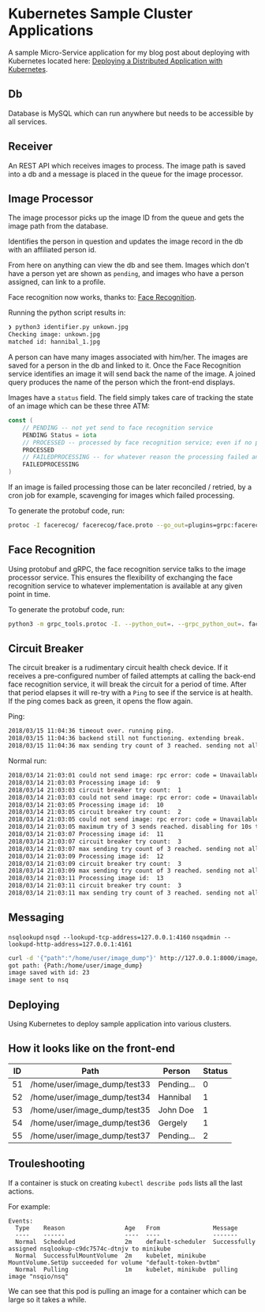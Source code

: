 # Kubernetes Sample Cluster Applications

A sample Micro-Service application for my blog post about deploying with Kubernetes located here: [Deploying a Distributed Application with Kubernetes](https://skarlso.github.io/2018/03/15/kubernetes-distributed-application/).

## Db

Database is MySQL which can run anywhere but needs to be accessible by all services.

## Receiver

An REST API which receives images to process. The image path is saved into a db and a message is placed in the queue for the image processor.

## Image Processor

The image processor picks up the image ID from the queue and gets the image path from the database.

Identifies the person in question and updates the image record in the db with an affiliated person id.

From here on anything can view the db and see them. Images which don't have a person yet are shown as `pending`, and images who have a person assigned, can link to a profile.

Face recognition now works, thanks to: [Face Recognition](https://github.com/ageitgey/face_recognition).

Running the python script results in:

```bash
❯ python3 identifier.py unkown.jpg
Checking image: unkown.jpg
matched id: hannibal_1.jpg
```

A person can have many images associated with him/her. The images are saved for a person in the db and linked to it.
Once the Face Recognition service identifies an image it will send back the name of the image. A joined query produces the name of the person which the front-end displays.

Images have a `status` field. The field simply takes care of tracking the state of an image which can be these three ATM:

```go
const (
    // PENDING -- not yet send to face recognition service
    PENDING Status = iota
    // PROCESSED -- processed by face recognition service; even if no person was found for the image
    PROCESSED
    // FAILEDPROCESSING -- for whatever reason the processing failed and this image is flagged for a retry
    FAILEDPROCESSING
)
```

If an image is failed processing those can be later reconciled / retried, by a cron job for example, scavenging for images which failed processing.

To generate the protobuf code, run:

```bash
protoc -I facerecog/ facerecog/face.proto --go_out=plugins=grpc:facerecog
```

## Face Recognition

Using protobuf and gRPC, the face recognition service talks to the image processor service. This ensures the flexibility of exchanging the face recognition service to whatever implementation is available at any given point in time.

To generate the protobuf code, run:

```bash
python3 -m grpc_tools.protoc -I. --python_out=. --grpc_python_out=. face.proto
```

## Circuit Breaker

The circuit breaker is a rudimentary circuit health check device. If it receives a pre-configured number of failed attempts at calling the back-end face recognition service, it will break the circuit for a period of time. After that period elapses it will re-try with a `Ping` to see if the service is at health. If the ping comes back as green, it opens the flow again.

Ping:

```bash
2018/03/15 11:04:36 timeout over. running ping.
2018/03/15 11:04:36 backend still not functioning. extending break.
2018/03/15 11:04:36 max sending try count of 3 reached. sending not allowed for 9.999999735s time period.
```

Normal run:

```bash
2018/03/14 21:03:01 could not send image: rpc error: code = Unavailable desc = all SubConns are in TransientFailure, latest connection error: connection error: desc = "transport: Error while dialing dial tcp [::1]:50051: connect: connection refused"
2018/03/14 21:03:03 Processing image id:  9
2018/03/14 21:03:03 circuit breaker try count:  1
2018/03/14 21:03:03 could not send image: rpc error: code = Unavailable desc = all SubConns are in TransientFailure, latest connection error: connection error: desc = "transport: Error while dialing dial tcp [::1]:50051: connect: connection refused"
2018/03/14 21:03:05 Processing image id:  10
2018/03/14 21:03:05 circuit breaker try count:  2
2018/03/14 21:03:05 could not send image: rpc error: code = Unavailable desc = all SubConns are in TransientFailure, latest connection error: connection error: desc = "transport: Error while dialing dial tcp [::1]:50051: connect: connection refused"
2018/03/14 21:03:05 maximum try of 3 sends reached. disabling for 10s time period.
2018/03/14 21:03:07 Processing image id:  11
2018/03/14 21:03:07 circuit breaker try count:  3
2018/03/14 21:03:07 max sending try count of 3 reached. sending not allowed for 7.998267708s time period.
2018/03/14 21:03:09 Processing image id:  12
2018/03/14 21:03:09 circuit breaker try count:  3
2018/03/14 21:03:09 max sending try count of 3 reached. sending not allowed for 5.995015753s time period.
2018/03/14 21:03:11 Processing image id:  13
2018/03/14 21:03:11 circuit breaker try count:  3
2018/03/14 21:03:11 max sending try count of 3 reached. sending not allowed for 3.994391825s time period.
```

## Messaging

`nsqlookupd`
`nsqd --lookupd-tcp-address=127.0.0.1:4160`
`nsqadmin --lookupd-http-address=127.0.0.1:4161`

```bash
curl -d '{"path":"/home/user/image_dump"}' http://127.0.0.1:8000/image/post
got path: {Path:/home/user/image_dump}
image saved with id: 23
image sent to nsq
```

## Deploying

Using Kubernetes to deploy sample application into various clusters.

## How it looks like on the front-end

| ID | Path                         | Person     | Status |
|----|------------------------------|------------|--------|
| 51 | /home/user/image_dump/test33 | Pending... | 0      |
| 52 | /home/user/image_dump/test34 | Hannibal   | 1      |
| 53 | /home/user/image_dump/test35 | John Doe   | 1      |
| 54 | /home/user/image_dump/test36 | Gergely    | 1      |
| 55 | /home/user/image_dump/test37 | Pending... | 2      |

## Trouleshooting

If a container is stuck on creating `kubectl describe pods` lists all the last actions.

For example:

```
Events:
  Type    Reason                 Age   From               Message
  ----    ------                 ----  ----               -------
  Normal  Scheduled              2m    default-scheduler  Successfully assigned nsqlookup-c9dc7574c-dtnjv to minikube
  Normal  SuccessfulMountVolume  2m    kubelet, minikube  MountVolume.SetUp succeeded for volume "default-token-bvtbm"
  Normal  Pulling                1m    kubelet, minikube  pulling image "nsqio/nsq"
```

We can see that this pod is pulling an image for a container which can be large so it takes a while.
